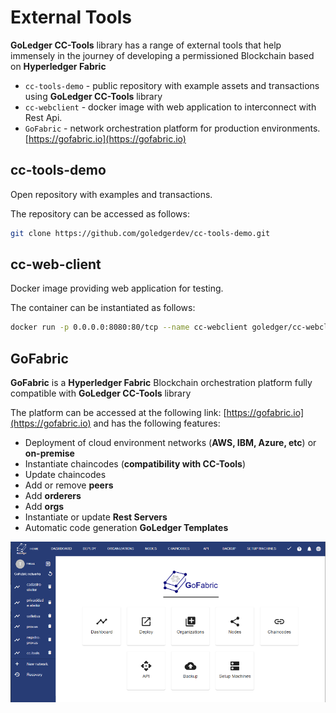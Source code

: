 # External Tools

**GoLedger CC-Tools** library has a range of external tools that help immensely in the journey of developing a permissioned Blockchain based on **Hyperledger Fabric**

- `cc-tools-demo` - public repository with example assets and transactions using **GoLedger CC-Tools** library
- `cc-webclient` - docker image with web application to interconnect with Rest Api.
- `GoFabric` - network orchestration platform for production environments. [https://gofabric.io](https://gofabric.io)

## cc-tools-demo

Open repository with examples and transactions.

The repository can be accessed as follows:

```sh
git clone https://github.com/goledgerdev/cc-tools-demo.git
```

## cc-web-client

Docker image providing web application for testing.

The container can be instantiated as follows:

```sh
docker run -p 0.0.0.0:8080:80/tcp --name cc-webclient goledger/cc-webclient:latest
```

## GoFabric

**GoFabric** is a **Hyperledger Fabric** Blockchain orchestration platform fully compatible with **GoLedger CC-Tools** library

The platform can be accessed at the following link: [https://gofabric.io](https://gofabric.io) and has the following features:

- Deployment of cloud environment networks (**AWS, IBM, Azure, etc**) or **on-premise**
- Instantiate chaincodes (**compatibility with CC-Tools**)
- Update chaincodes
- Add or remove **peers**
- Add **orderers**
- Add **orgs**
- Instantiate or update **Rest Servers**
- Automatic code generation **GoLedger Templates**

![Config](img/gofabric.png)


